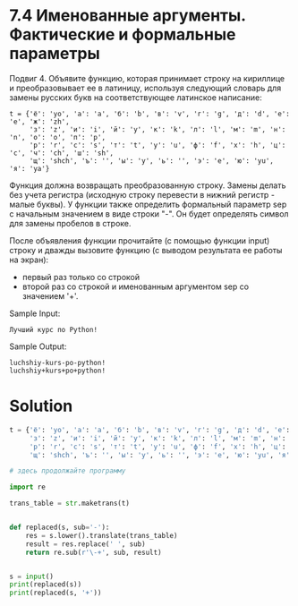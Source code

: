 # 7.4 Именованные аргументы. Фактические и формальные параметры

Подвиг 4. Объявите функцию, которая принимает строку на кириллице и преобразовывает ее в латиницу, используя следующий
словарь для замены русских букв на соответствующее латинское написание:

```
t = {'ё': 'yo', 'а': 'a', 'б': 'b', 'в': 'v', 'г': 'g', 'д': 'd', 'е': 'e', 'ж': 'zh',
     'з': 'z', 'и': 'i', 'й': 'y', 'к': 'k', 'л': 'l', 'м': 'm', 'н': 'n', 'о': 'o', 'п': 'p',
     'р': 'r', 'с': 's', 'т': 't', 'у': 'u', 'ф': 'f', 'х': 'h', 'ц': 'c', 'ч': 'ch', 'ш': 'sh',
     'щ': 'shch', 'ъ': '', 'ы': 'y', 'ь': '', 'э': 'e', 'ю': 'yu', 'я': 'ya'}
```

Функция должна возвращать преобразованную строку. Замены делать без учета регистра (исходную строку перевести в нижний
регистр - малые буквы). У функции также определить формальный параметр sep с начальным значением в виде строки "-". Он
будет определять символ для замены пробелов в строке.

После объявления функции прочитайте (с помощью функции input) строку и дважды вызовите функцию (с выводом результата ее
работы на экран):

- первый раз только со строкой
- второй раз со строкой и именованным аргументом sep со значением '+'.

Sample Input:

```
Лучший курс по Python!
```

Sample Output:

```
luchshiy-kurs-po-python!
luchshiy+kurs+po+python!
```

# Solution

```python
t = {'ё': 'yo', 'а': 'a', 'б': 'b', 'в': 'v', 'г': 'g', 'д': 'd', 'е': 'e', 'ж': 'zh',
     'з': 'z', 'и': 'i', 'й': 'y', 'к': 'k', 'л': 'l', 'м': 'm', 'н': 'n', 'о': 'o', 'п': 'p',
     'р': 'r', 'с': 's', 'т': 't', 'у': 'u', 'ф': 'f', 'х': 'h', 'ц': 'c', 'ч': 'ch', 'ш': 'sh',
     'щ': 'shch', 'ъ': '', 'ы': 'y', 'ь': '', 'э': 'e', 'ю': 'yu', 'я': 'ya'}

# здесь продолжайте программу

import re

trans_table = str.maketrans(t)


def replaced(s, sub='-'):
    res = s.lower().translate(trans_table)
    result = res.replace(' ', sub)
    return re.sub(r'\-+', sub, result)


s = input()
print(replaced(s))
print(replaced(s, '+'))
```
